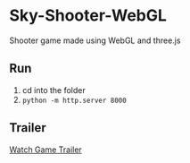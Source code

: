 # Sky-Shooter-WebGL

Shooter game made using WebGL and three.js

## Run
1. cd into the folder
2. `python -m http.server 8000`

## Trailer
[Watch Game Trailer](https://drive.google.com/file/d/19ykv3ZpZvkih3KzMnqfEGLmDQ9Q3ckKV/view?usp=sharing)
